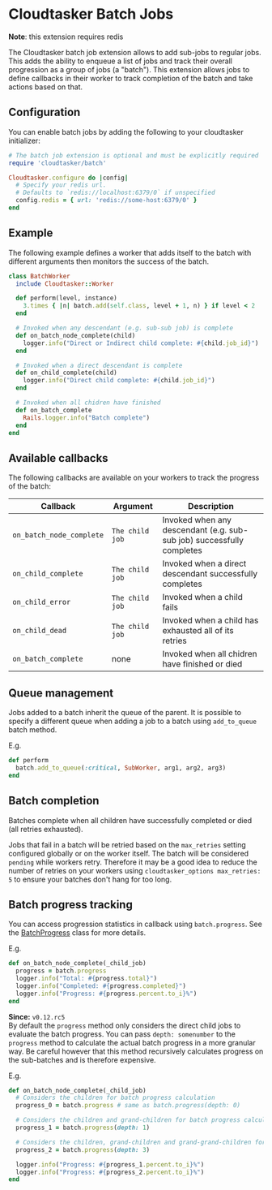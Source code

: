 # Cloudtasker Batch Jobs

**Note**: this extension requires redis

The Cloudtasker batch job extension allows to add sub-jobs to regular jobs. This adds the ability to enqueue a list of jobs and track their overall progression as a group of jobs (a "batch"). This extension allows jobs to define callbacks in their worker to track completion of the batch and take actions based on that.

## Configuration

You can enable batch jobs by adding the following to your cloudtasker initializer:
```ruby
# The batch job extension is optional and must be explicitly required
require 'cloudtasker/batch'

Cloudtasker.configure do |config|
  # Specify your redis url.
  # Defaults to `redis://localhost:6379/0` if unspecified
  config.redis = { url: 'redis://some-host:6379/0' }
end
```

## Example

The following example defines a worker that adds itself to the batch with different arguments then monitors the success of the batch.

```ruby
class BatchWorker
  include Cloudtasker::Worker

  def perform(level, instance)
    3.times { |n| batch.add(self.class, level + 1, n) } if level < 2
  end

  # Invoked when any descendant (e.g. sub-sub job) is complete
  def on_batch_node_complete(child)
    logger.info("Direct or Indirect child complete: #{child.job_id}")
  end

  # Invoked when a direct descendant is complete
  def on_child_complete(child)
    logger.info("Direct child complete: #{child.job_id}")
  end

  # Invoked when all chidren have finished
  def on_batch_complete
    Rails.logger.info("Batch complete")
  end
end
```

## Available callbacks

The following callbacks are available on your workers to track the progress of the batch:

| Callback | Argument | Description |
|------|-------------|-----------|
| `on_batch_node_complete` | `The child job` | Invoked when any descendant (e.g. sub-sub job) successfully completes   |
| `on_child_complete` | `The child job` | Invoked when a direct descendant successfully completes   |
| `on_child_error` | `The child job` | Invoked when a child fails |
| `on_child_dead` | `The child job` | Invoked when a child has exhausted all of its retries |s
| `on_batch_complete` | none | Invoked when all chidren have finished or died  |

## Queue management

Jobs added to a batch inherit the queue of the parent. It is possible to specify a different queue when adding a job to a batch using `add_to_queue` batch method.

E.g.

```ruby
def perform
  batch.add_to_queue(:critical, SubWorker, arg1, arg2, arg3)
end
```

## Batch completion

Batches complete when all children have successfully completed or died (all retries exhausted).

Jobs that fail in a batch will be retried based on the `max_retries` setting configured globally or on the worker itself. The batch will be considered `pending` while workers retry. Therefore it may be a good idea to reduce the number of retries on your workers using `cloudtasker_options max_retries: 5` to ensure your batches don't hang for too long.

## Batch progress tracking

You can access progression statistics in callback using `batch.progress`. See the [BatchProgress](../lib/cloudtasker/batch/batch_progress.rb) class for more details.

E.g.
```ruby
def on_batch_node_complete(_child_job)
  progress = batch.progress
  logger.info("Total: #{progress.total}")
  logger.info("Completed: #{progress.completed}")
  logger.info("Progress: #{progress.percent.to_i}%")
end
```

**Since:** `v0.12.rc5`  
By default the `progress` method only considers the direct child jobs to evaluate the batch progress. You can pass `depth: somenumber` to the `progress` method to calculate the actual batch progress in a more granular way. Be careful however that this method recursively calculates progress on the sub-batches and is therefore expensive.

E.g.
```ruby
def on_batch_node_complete(_child_job)
  # Considers the children for batch progress calculation
  progress_0 = batch.progress # same as batch.progress(depth: 0)

  # Considers the children and grand-children for batch progress calculation
  progress_1 = batch.progress(depth: 1)

  # Considers the children, grand-children and grand-grand-children for batch progress calculation
  progress_2 = batch.progress(depth: 3)

  logger.info("Progress: #{progress_1.percent.to_i}%")
  logger.info("Progress: #{progress_2.percent.to_i}%")
end
```
